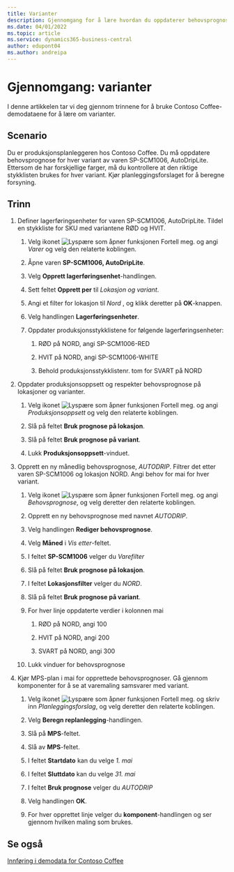```yaml
---
title: Varianter
description: Gjennomgang for å lære hvordan du oppdaterer behovsprognose for hver variant av et produkt i Business Central.
ms.date: 04/01/2022
ms.topic: article
ms.service: dynamics365-business-central
author: edupont04
ms.author: andreipa
---
```


# <a name="walkthrough-variants"></a>Gjennomgang: varianter

I denne artikkelen tar vi deg gjennom trinnene for å bruke Contoso Coffee-demodataene for å lære om varianter.

## <a name="scenario"></a>Scenario

Du er produksjonsplanleggeren hos Contoso Coffee. Du må oppdatere behovsprognose for hver variant av varen SP-SCM1006, AutoDripLite. Ettersom de har forskjellige farger, må du kontrollere at den riktige stykklisten brukes for hver variant. Kjør planleggingsforslaget for å beregne forsyning.  

## <a name="steps"></a>Trinn

1. Definer lagerføringsenheter for varen SP-SCM1006, AutoDripLite. Tildel en stykkliste for SKU med variantene RØD og HVIT.

    1. Velg ikonet ![Lyspære som åpner funksjonen Fortell meg.](../../media/ui-search/search_small.png "Fortell hva du vil gjøre") og angi *Varer* og velg den relaterte koblingen.  

    2. Åpne varen **SP-SCM1006, AutoDripLite**.

    3. Velg **Opprett lagerføringsenhet**-handlingen.  

    4. Sett feltet **Opprett per** til *Lokasjon og variant*.

    5. Angi et filter for lokasjon til *Nord* , og klikk deretter på **OK**-knappen.

    6. Velg handlingen **Lagerføringsenheter**.  

    7. Oppdater produksjonsstykklistene for følgende lagerføringsenheter:

        1. RØD på NORD, angi SP-SCM1006-RED  

        2. HVIT på NORD, angi SP-SCM1006-WHITE  

        3. Behold produksjonsstykklistenr. tom for SVART på NORD  

2. Oppdater produksjonsoppsett og respekter behovsprognose på lokasjoner og varianter.  

    1. Velg ikonet ![Lyspære som åpner funksjonen Fortell meg.](../../media/ui-search/search_small.png "Fortell hva du vil gjøre") og angi *Produksjonsoppsett* og velg den relaterte koblingen.  

    2. Slå på feltet **Bruk prognose på lokasjon**.

    3. Slå på feltet **Bruk prognose på variant**.

    4. Lukk **Produksjonsoppsett**-vinduet.

3. Opprett en ny månedlig behovsprognose, *AUTODRIP*. Filtrer det etter varen SP-SCM1006 og lokasjon NORD. Angi behov for mai for hver variant. 

    1. Velg ikonet ![Lyspære som åpner funksjonen Fortell meg.](../../media/ui-search/search_small.png "Fortell hva du vil gjøre") og angi *Behovsprognose*, og velg deretter den relaterte koblingen.

    2. Opprett en ny behovsprognose med navnet *AUTODRIP*.

    3. Velg handlingen **Rediger behovsprognose**.

    4. Velg **Måned** i *Vis etter*-feltet.

    5. I feltet **SP-SCM1006** velger du *Varefilter*

    6. Slå på feltet **Bruk prognose på lokasjon**.

    7. I feltet **Lokasjonsfilter** velger du *NORD*.

    8. Slå på feltet **Bruk prognose på variant**.

    9. For hver linje oppdaterte verdier i kolonnen mai

        1. RØD på NORD, angi 100

        2. HVIT på NORD, angi 200

        3. SVART på NORD, angi 300

    10. Lukk vinduer for behovsprognose

4. Kjør MPS-plan i mai for opprettede behovsprognoser. Gå gjennom komponenter for å se at varemaling samsvarer med variant.

    1. Velg ikonet ![Lyspære som åpner funksjonen Fortell meg.](../../media/ui-search/search_small.png "Fortell hva du vil gjøre") og skriv inn *Planleggingsforslag*, og velg deretter den relaterte koblingen.

    2. Velg **Beregn replanlegging**-handlingen.

    3. Slå på **MPS**-feltet.

    4. Slå av **MPS**-feltet.

    5. I feltet **Startdato** kan du velge *1. mai*

    6. I feltet **Sluttdato** kan du velge *31. mai*

    7. I feltet **Bruk prognose** velger du *AUTODRIP*

    8. Velg handlingen **OK**.

    9. For hver opprettet linje velger du **komponent**-handlingen og ser gjennom hvilken maling som brukes.  

## <a name="see-also"></a>Se også

[Innføring i demodata for Contoso Coffee](../contoso-coffee-intro.md)  
